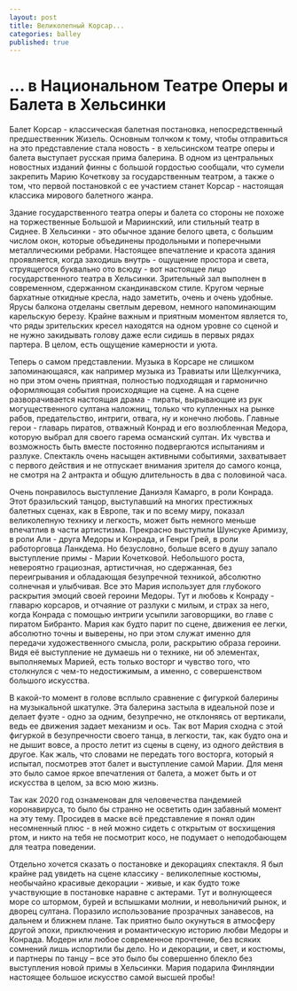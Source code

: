 ```yaml
---
layout: post
title: Великолепный Корсар...
categories: balley
published: true
---
```


# ... в Национальном Театре Оперы и Балета в Хельсинки

Балет Корсар - классическая балетная постановка, непосредственный предшественник Жизель.
Основным толчком к тому, чтобы отправиться на это представление стала новость - в хельсинском театре оперы и балета выступает русская прима балерина. В одном из центральных новостных изданий финны с большой гордостью сообщали, что сумели закрепить Марию Кочеткову за государственным театром, а также о том, что первой постановкой с ее участием станет Корсар - настоящая классика мирового балетного жанра.

Здание государственного театра оперы и балета со стороны не похоже на торжественные Большой и Мариинский, или стильный театр в Сиднее. В Хельсинки - это обычное здание белого цвета, с большим числом окон, которые объединены продольными и поперечными металлическими ребрами. Настоящее впечатление и красота здания проявляется, когда заходишь внутрь - ощущение простора и света, струящегося буквально ото всюду - вот настоящее лицо государственного театра в Хельсинки.
Зрительный зал выполнен в современном, сдержанном скандинавском стиле. Кругом черные бархатные откидные кресла, надо заметить, очень и очень удобные. Ярусы балкона отделаны светлым деревом, немного напоминающим карельскую березу.
Крайне важным и приятным моментом является то, что ряды зрительских кресел находятся на одном уровне со сценой и не нужно закидывать голову даже если сидишь в первых рядах партера. В целом, есть ощущение камерности и уюта.

Теперь о самом представлении.
Музыка в Корсаре не слишком запоминающаяся, как например музыка из Травиаты или Щелкунчика, но при этом очень приятная, полностью подходящая и гармонично оформляющая события происходящие на сцене. А на сцене разворачивается настоящая драма - пираты, вырывающие из рук могущественного султана наложниц, только что купленных на рынке рабов, предательство, интриги, отвага, ну и конечно любовь. Главные герои - главарь пиратов, отважный Конрад и его возлюбленная Медора, которую выбрал для своего гарема османский султан. Их чувства и возможность быть вместе постоянно подвергаются испытаниям и разлуке.
Спектакль очень насыщен активными событиями, захватывает с первого действия и не отпускает внимания зрителя до самого конца, не смотря на 2 антракта и общую длительность в два с половиной часа.

Очень понравилось выступление Даниэля Камарго, в роли Конрада. Этот бразильский танцор, выступавший на многих престижных балетных сценах, как в Европе, так и по всему миру, показал великолепную технику и легкость, может быть немного меньше впечатлив в части артистизма. Прекрасно выступили Шунсуке Аримизу, в роли Али - друга Медоры и Конрада, и Генри Грей, в роли работорговца Ланкдема.
Но безусловно, больше всего в душу запало выступление примы - Марии Кочетковой. Небольшого роста, невероятно грациозная, артистичная, но сдержанная, без переигрывания и обладающая безупречной техникой, абсолютно солнечная и улыбчивая. Все это Мария использует для глубокого раскрытия эмоций своей героини Медоры. Тут и любовь к Конраду - главарю корсаров, и отчаяние от разлуки с милым, и страх за него, когда Конрада с помощью интриги усыпили заговорщики, во главе с пиратом Бибранто.
Мария как будто парит по сцене, движения ее легки, абсолютно точны и выверены, но при этом служат именно для передачи художественного смысла, роли, раскрытию образа героини. Видя её выступление не думаешь ни о технике, ни об элементах, выполняемых Марией, есть только восторг и чувство того, что столкнулся с чем-то недостижимым, а именно, с совершенством большого искусства. 

В какой-то момент в голове всплыло сравнение с фигуркой балерины на музыкальной шкатулке. Эта балерина застыла в идеальной позе и делает фуэте - одно за одним, безупречно, не отклоняясь от вертикали, ведь ее движения задает механизм и ось. Так вот Мария сходна с этой фигуркой в безупречности своего танца, в легкости, так, как будто она и не дышит вовсе, а просто летит из сцены в сцену, из одного действия в другое.
Как жаль, что словами не передать того восторга, который я испытал, посмотрев этот балет и выступление самой Марии. Для меня это было самое яркое впечатления от балета, а может быть и от искусства в целом, за всю мою жизнь.

Так как 2020 год ознаменован для человечества пандемией коронавируса, то было бы странно не осветить один забавный момент на эту тему. Просидев в маске всё представление я понял один несомненный плюс - в ней можно сидеть с открытым от восхищения ртом, и никто на тебя не посмотрит косо, не подумает о неподобающем для театра поведении.

Отдельно хочется сказать о постановке и декорациях спектакля. Я был крайне рад увидеть на сцене классику - великолепные костюмы, необычайно красивые декорации - живые, и как будто тоже участвующие в постановке наравне с актерами. Тут и волнующееся море со штормом, бурей и вспышками молнии, и невольничий рынок, и дворец султана. Поразило использование прозрачных занавесов, на дальнем и ближнем плане. Так приятно было окунуться в атмосферу другой эпохи, приключения и романтическую историю любви Медоры и Конрада. Модерн или любое современное прочтение, без всяких сомнений лишь испортили бы дело.
Но и декорации, и свет, и костюмы, и партнеры по танцу – все это было бы совершенно блекло без выступления новой примы в Хельсинки. Мария подарила Финляндии настоящее большое искусство самой высшей пробы!


